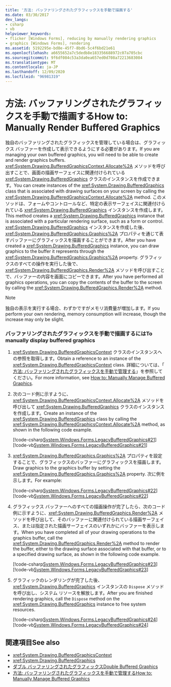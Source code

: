 ```yaml
---
title: '方法: バッファリングされたグラフィックスを手動で描画する'
ms.date: 03/30/2017
dev_langs:
- csharp
- vb
helpviewer_keywords:
- flicker [Windows Forms], reducing by manually rendering graphics
- graphics [Windows Forms], rendering
ms.assetid: 5192295e-bd8e-45f7-8bd6-5c4f6bd21e61
ms.openlocfilehash: a6655652a7c5dedb8e183356688972c07a705cbc
ms.sourcegitcommit: 9f6df084c53a3da0ea657ed0d708a72213683084
ms.translationtype: MT
ms.contentlocale: ja-JP
ms.lasthandoff: 12/09/2020
ms.locfileid: "96981319"
---
```

# <a name="how-to-manually-render-buffered-graphics"></a><span data-ttu-id="b794e-102">方法: バッファリングされたグラフィックスを手動で描画する</span><span class="sxs-lookup"><span data-stu-id="b794e-102">How to: Manually Render Buffered Graphics</span></span>
<span data-ttu-id="b794e-103">独自のバッファリングされたグラフィックスを管理している場合は、グラフィックス バッファーを作成して表示できるようにする必要があります。</span><span class="sxs-lookup"><span data-stu-id="b794e-103">If you are managing your own buffered graphics, you will need to be able to create and render graphics buffers.</span></span> <span data-ttu-id="b794e-104"><xref:System.Drawing.BufferedGraphicsContext.Allocate%2A> メソッドを呼び出すことで、画面の描画サーフェイスに関連付けられている <xref:System.Drawing.BufferedGraphics> クラスのインスタンスを作成できます。</span><span class="sxs-lookup"><span data-stu-id="b794e-104">You can create instances of the <xref:System.Drawing.BufferedGraphics> class that is associated with drawing surfaces on your screen by calling the <xref:System.Drawing.BufferedGraphicsContext.Allocate%2A> method.</span></span> <span data-ttu-id="b794e-105">このメソッドは、フォームやコントロールなど、特定の表示サーフェイスに関連付けられている <xref:System.Drawing.BufferedGraphics> インスタンスを作成します。</span><span class="sxs-lookup"><span data-stu-id="b794e-105">This method creates a <xref:System.Drawing.BufferedGraphics> instance that is associated with a particular rendering surface, such as a form or control.</span></span> <span data-ttu-id="b794e-106"><xref:System.Drawing.BufferedGraphics> インスタンスを作成した後、<xref:System.Drawing.BufferedGraphics.Graphics%2A> プロパティを通じて表すバッファーにグラフィックスを描画することができます。</span><span class="sxs-lookup"><span data-stu-id="b794e-106">After you have created a <xref:System.Drawing.BufferedGraphics> instance, you can draw graphics to the buffer it represents through the <xref:System.Drawing.BufferedGraphics.Graphics%2A> property.</span></span> <span data-ttu-id="b794e-107">グラフィックスのすべての操作を実行した後で、<xref:System.Drawing.BufferedGraphics.Render%2A> メソッドを呼び出すことで、バッファーの内容を画面にコピーできます。</span><span class="sxs-lookup"><span data-stu-id="b794e-107">After you have performed all graphics operations, you can copy the contents of the buffer to the screen by calling the <xref:System.Drawing.BufferedGraphics.Render%2A> method.</span></span>  
  
> [!NOTE]
> <span data-ttu-id="b794e-108">独自の表示を実行する場合、わずかですがメモリ消費量が増加します。</span><span class="sxs-lookup"><span data-stu-id="b794e-108">If you perform your own rendering, memory consumption will increase, though the increase may only be slight.</span></span>  
  
### <a name="to-manually-display-buffered-graphics"></a><span data-ttu-id="b794e-109">バッファリングされたグラフィックスを手動で描画するには</span><span class="sxs-lookup"><span data-stu-id="b794e-109">To manually display buffered graphics</span></span>  
  
1. <span data-ttu-id="b794e-110"><xref:System.Drawing.BufferedGraphicsContext> クラスのインスタンスへの参照を取得します。</span><span class="sxs-lookup"><span data-stu-id="b794e-110">Obtain a reference to an instance of the <xref:System.Drawing.BufferedGraphicsContext> class.</span></span> <span data-ttu-id="b794e-111">詳細については、「 [方法: バッファリングされたグラフィックスを手動で管理する](how-to-manually-manage-buffered-graphics.md)」を参照してください。</span><span class="sxs-lookup"><span data-stu-id="b794e-111">For more information, see [How to: Manually Manage Buffered Graphics](how-to-manually-manage-buffered-graphics.md).</span></span>  
  
2. <span data-ttu-id="b794e-112">次のコード例に示すように、<xref:System.Drawing.BufferedGraphicsContext.Allocate%2A> メソッドを呼び出して <xref:System.Drawing.BufferedGraphics> クラスのインスタンスを作成します。</span><span class="sxs-lookup"><span data-stu-id="b794e-112">Create an instance of the <xref:System.Drawing.BufferedGraphics> class by calling the <xref:System.Drawing.BufferedGraphicsContext.Allocate%2A> method, as shown in the following code example.</span></span>  
  
     [!code-csharp[System.Windows.Forms.LegacyBufferedGraphics#21](~/samples/snippets/csharp/VS_Snippets_Winforms/System.Windows.Forms.LegacyBufferedGraphics/CS/Class1.cs#21)]
     [!code-vb[System.Windows.Forms.LegacyBufferedGraphics#21](~/samples/snippets/visualbasic/VS_Snippets_Winforms/System.Windows.Forms.LegacyBufferedGraphics/VB/Class1.vb#21)]  
  
3. <span data-ttu-id="b794e-113"><xref:System.Drawing.BufferedGraphics.Graphics%2A> プロパティを設定することで、グラフィックスのバッファーにグラフィックスを描画します。</span><span class="sxs-lookup"><span data-stu-id="b794e-113">Draw graphics to the graphics buffer by setting the <xref:System.Drawing.BufferedGraphics.Graphics%2A> property.</span></span> <span data-ttu-id="b794e-114">次に例を示します。</span><span class="sxs-lookup"><span data-stu-id="b794e-114">For example:</span></span>  
  
     [!code-csharp[System.Windows.Forms.LegacyBufferedGraphics#22](~/samples/snippets/csharp/VS_Snippets_Winforms/System.Windows.Forms.LegacyBufferedGraphics/CS/Class1.cs#22)]
     [!code-vb[System.Windows.Forms.LegacyBufferedGraphics#22](~/samples/snippets/visualbasic/VS_Snippets_Winforms/System.Windows.Forms.LegacyBufferedGraphics/VB/Class1.vb#22)]  
  
4. <span data-ttu-id="b794e-115">グラフィックス バッファーへのすべての描画操作が完了したら、次のコード例に示すように、<xref:System.Drawing.BufferedGraphics.Render%2A> メソッドを呼び出して、そのバッファーに関連付けられている描画サーフェイス、または指定された描画サーフェイスのいずれかにバッファーを表示します。</span><span class="sxs-lookup"><span data-stu-id="b794e-115">When you have completed all of your drawing operations to the graphics buffer, call the <xref:System.Drawing.BufferedGraphics.Render%2A> method to render the buffer, either to the drawing surface associated with that buffer, or to a specified drawing surface, as shown in the following code example.</span></span>  
  
     [!code-csharp[System.Windows.Forms.LegacyBufferedGraphics#23](~/samples/snippets/csharp/VS_Snippets_Winforms/System.Windows.Forms.LegacyBufferedGraphics/CS/Class1.cs#23)]
     [!code-vb[System.Windows.Forms.LegacyBufferedGraphics#23](~/samples/snippets/visualbasic/VS_Snippets_Winforms/System.Windows.Forms.LegacyBufferedGraphics/VB/Class1.vb#23)]  
  
5. <span data-ttu-id="b794e-116">グラフィックのレンダリングが完了した後、<xref:System.Drawing.BufferedGraphics> インスタンスの `Dispose` メソッドを呼び出し、システム リソースを解放します。</span><span class="sxs-lookup"><span data-stu-id="b794e-116">After you are finished rendering graphics, call the `Dispose` method on the <xref:System.Drawing.BufferedGraphics> instance to free system resources.</span></span>  
  
     [!code-csharp[System.Windows.Forms.LegacyBufferedGraphics#24](~/samples/snippets/csharp/VS_Snippets_Winforms/System.Windows.Forms.LegacyBufferedGraphics/CS/Class1.cs#24)]
     [!code-vb[System.Windows.Forms.LegacyBufferedGraphics#24](~/samples/snippets/visualbasic/VS_Snippets_Winforms/System.Windows.Forms.LegacyBufferedGraphics/VB/Class1.vb#24)]  
  
## <a name="see-also"></a><span data-ttu-id="b794e-117">関連項目</span><span class="sxs-lookup"><span data-stu-id="b794e-117">See also</span></span>

- <xref:System.Drawing.BufferedGraphicsContext>
- <xref:System.Drawing.BufferedGraphics>
- [<span data-ttu-id="b794e-118">ダブル バッファリングされたグラフィックス</span><span class="sxs-lookup"><span data-stu-id="b794e-118">Double Buffered Graphics</span></span>](double-buffered-graphics.md)
- [<span data-ttu-id="b794e-119">方法: バッファリングされたグラフィックスを手動で管理する</span><span class="sxs-lookup"><span data-stu-id="b794e-119">How to: Manually Manage Buffered Graphics</span></span>](how-to-manually-manage-buffered-graphics.md)
